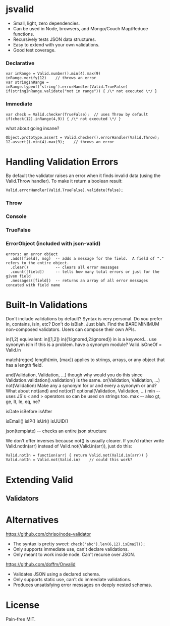 # jsvalid

- Small, light, zero dependencies.
- Can be used in Node, browsers, and Mongo/Couch Map/Reduce functions.
- Recursively tests JSON data structures.
- Easy to extend with your own validations.
- Good test coverage.


### Declarative

    var inRange = Valid.number().min(4).max(9)
    inRange.verify(12)    // throws an error
    var stringInRange = inRange.typeof('string').errorHandler(Valid.TrueFalse)
    if(stringInRange.validate("not in range")) { /\* not executed \*/ }


### Immediate

    var check = Valid.checker(TrueFalse);  // uses Throw by default
    if(check(12).inRange(4,9)) { /\* not executed \*/ }

what about going insane?

    Object.prototype.assert = Valid.checker().errorHandler(Valid.Throw);
    12.assert().min(4).max(9);    // throws an error


# Handling Validation Errors

By default the validator raises an error when it finds invalid data
(using the Valid.Throw handler).  To make it return a boolean result:

    Valid.errorHandler(Valid.TrueFalse).validate(false);

### Throw

### Console

### TrueFalse

### ErrorObject   (included with json-valid)

    errors: an error object
      .add([field], msg)  -- adds a message for the field.  A field of "." refers to the entire object.
      .clear()            -- clears all error messages
      .count([field])     -- tells how many total errors or just for the given field
      .messages([field])  -- returns an array of all error messages concated with field name


# Built-In Validations

Don't include validations by default?
  Syntax is very personal.  Do you prefer in, contains, isIn, etc?
Don't do isBlah.  Just blah.
Find the BARE MINIMUM non-composed validators.  Users can compose their own APIs.


in(1,2)          equivalent: in([1,2]) in({1:ignored,2:ignored})
          in is a keyword...  use synonym isIn if this is a problem.
              have a synonym module?  Valid.isOneOf = Valid.in

match(regex)
length(min, [max])   applies to strings, arrays, or any object that has a length field.

and(Validation, Validation, ...)
  though why would you do this since Validation.validation().validation() is the same.
or(Validation, Validation, ...)
not(Validation)
  Make any a synonym for or and every a synonym or and?
  What about not(and) and not(or)?
optional(Validation, Validation, ...)
min -- uses JS's &lt; and &gt; operators so can be used on strings too.
max --
  also gt, ge, lt, le, eq, ne?


isDate
  isBefore
  isAfter

isEmail()
isIP()
isUrl()
isUUID()

json(template) -- checks an entire json structure


We don't offer inverses because not() is usually clearer.  If you'd
rather write Valid.notIn(arr) instead of Valid.not(Valid.in(arr)),
just do this:

    Valid.notIn = function(arr) { return Valid.not(Valid.in(arr)) }
    Valid.notIn = Valid.not(Valid.in)    // could this work?


# Extending Valid

## Validators


# Alternatives

<https://github.com/chriso/node-validator>

- The syntax is pretty sweet: `check('abc').len(6,12).isEmail();`
- Only supports immediate use, can't declare validations.
- Only meant to work inside node.  Can't recurse over JSON.

<https://github.com/doffm/Onvalid>

- Validates JSON using a declared schema.
- Only supports static use, can't do immediate validations.
- Produces unsatisfying error messages on deeply nested schemas.


# License

Pain-free MIT.


